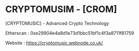 # CRYPTOMUSIM - [CROM] 

[CRYPTOMUSIC] - Advanced Crypto Technology




Etherscan : 0xe29904e4a8d1e73d1bbc51bf1c4f3a8711f81759



Website : https://cryptomusic.webnode.co.uk/
